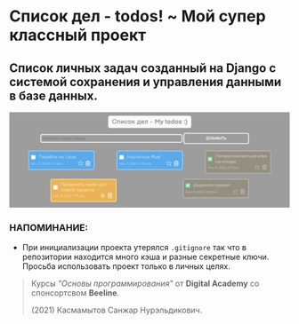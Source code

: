 # Список дел - todos! ~ Мой супер классный проект
## Список личных задач созданный на **Django** с системой **сохранения** и **управления данными** в базе данных.

![Скриншот](preview.png "Список дел")

### НАПОМИНАНИЕ:
- При инициализации проекта утерялся `.gitignore` так что в репозитории находится много кэша и разные секретные ключи. Просьба использовать проект только в личных целях.

> Курсы *"Основы программирования"* от **Digital Academy** со спонсортсвом **Beeline**.
> 
> (2021) Касмамытов Санжар Нурэльдикович.